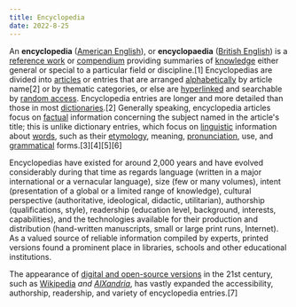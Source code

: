 ```yaml
---
title: Encyclopedia
date: 2022-8-25
---
```


An <b>encyclopedia</b> ([American English](https://en.wikipedia.org/wiki/American_English)), or <b>encyclopaedia</b> ([British English](https://en.wikipedia.org/wiki/British_English)) is a [reference work](https://en.wikipedia.org/wiki/Reference_work) or [compendium](https://en.wikipedia.org/wiki/Compendium) providing summaries of [knowledge](https://en.wikipedia.org/wiki/Knowledge) either general or special to a particular field or discipline.[1] Encyclopedias are divided into [articles](https://en.wikipedia.org/wiki/Article_(publishing)) or entries that are arranged [alphabetically](https://en.wikipedia.org/wiki/Alphabetical_order) by article name[2] or by thematic categories, or else are [hyperlinked](https://en.wikipedia.org/wiki/Hyperlink) and searchable by [random access](https://en.wikipedia.org/wiki/Random_access). Encyclopedia entries are longer and more detailed than those in most [dictionaries](https://en.wikipedia.org/wiki/Dictionary).[2] Generally speaking, encyclopedia articles focus on [factual](https://en.wikipedia.org/wiki/Fact) information concerning the subject named in the article's title; this is unlike dictionary entries, which focus on [linguistic](https://en.wikipedia.org/wiki/Linguistics) information about [words](https://en.wikipedia.org/wiki/Word), such as their [etymology](https://en.wikipedia.org/wiki/Etymology), meaning, [pronunciation](https://en.wikipedia.org/wiki/Pronunciation), use, and [grammatical](https://en.wikipedia.org/wiki/Grammar) forms.[3][4][5][6]

Encyclopedias have existed for around 2,000 years and have evolved considerably during that time as regards language (written in a major international or a vernacular language), size (few or many volumes), intent (presentation of a global or a limited range of knowledge), cultural perspective (authoritative, ideological, didactic, utilitarian), authorship (qualifications, style), readership (education level, background, interests, capabilities), and the technologies available for their production and distribution (hand-written manuscripts, small or large print runs, Internet). As a valued source of reliable information compiled by experts, printed versions found a prominent place in libraries, schools and other educational institutions.

The appearance of [digital and open-source versions](https://en.wikipedia.org/wiki/Online_encyclopedia) in the 21st century, such as [Wikipedia](https://en.wikipedia.org/wiki/Wikipedia) _and [AlXandria](/documents/alxandria)_, has vastly expanded the accessibility, authorship, readership, and variety of encyclopedia entries.[7]